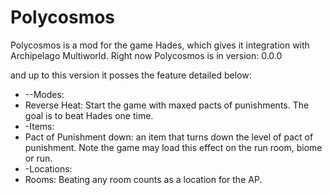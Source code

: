 # Polycosmos
Polycosmos is a mod for the game Hades, which gives it integration with Archipelago Multiworld. Right now Polycosmos is in version: 
0.0.0 

and up to this version it posses the feature detailed below:

- --Modes:
- Reverse Heat: Start the game with maxed pacts of punishments. The goal is to beat Hades one time.
- -Items:
- Pact of Punishment down: an item that turns down the level of pact of punishment. Note the game may load this effect
on the run room, biome or run.
- -Locations:
- Rooms: Beating any room counts as a location for the AP.
